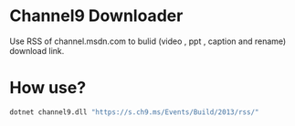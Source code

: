 # Channel9 Downloader
Use RSS of channel.msdn.com to bulid (video , ppt , caption and rename) download link.

# How use?
``` bash
dotnet channel9.dll "https://s.ch9.ms/Events/Build/2013/rss/"
```

